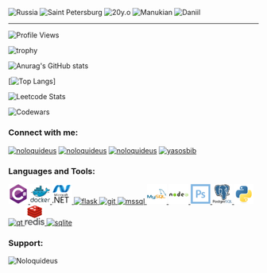 
![Russia](https://img.shields.io/badge/-Russia-black?style=for-the-badge&logo=Russia)
![Saint Petersburg](https://img.shields.io/badge/-Saint_Petersburg-black?style=for-the-badge&logo=Saint_Petersburg) 
![20y.o](https://img.shields.io/badge/-20y.o.-black?style=for-the-badge&logo=20)
![Manukian](https://img.shields.io/badge/-Manukian-black?style=for-the-badge&logo=Manukian)
![Daniil](https://img.shields.io/badge/-Daniil-black?style=for-the-badge&logo=Daniil)
___
![Profile Views](https://komarev.com/ghpvc/?username=Noloquideus)

![trophy](https://github-profile-trophy.vercel.app/?username=Noloquideus&theme=onedark)

![Anurag's GitHub stats](https://github-readme-stats.vercel.app/api?username=Noloquideus&show_icons=true&theme=radical&show=reviews,discussions_started,discussions_answered,prs_merged,prs_merged_percentage) 

[![Top Langs](https://github-readme-stats.vercel.app/api/top-langs/?username=Noloquideus&layout=pie&theme=radical)]

![Leetcode Stats](https://leetcard.jacoblin.cool/Noloquideus?theme=dark) 

![Codewars](https://github.r2v.ch/codewars?user=Noloquideus&theme=dark)


<h3 align="left">Connect with me:</h3>
<p align="left">
<a href="https://dev.to/noloquideus" target="blank"><img align="center" src="https://raw.githubusercontent.com/rahuldkjain/github-profile-readme-generator/master/src/images/icons/Social/devto.svg" alt="noloquideus" height="30" width="40" /></a>
<a href="https://stackoverflow.com/users/noloquideus" target="blank"><img align="center" src="https://raw.githubusercontent.com/rahuldkjain/github-profile-readme-generator/master/src/images/icons/Social/stack-overflow.svg" alt="noloquideus" height="30" width="40" /></a>
<a href="https://www.leetcode.com/noloquideus" target="blank"><img align="center" src="https://raw.githubusercontent.com/rahuldkjain/github-profile-readme-generator/master/src/images/icons/Social/leet-code.svg" alt="noloquideus" height="30" width="40" /></a>
<a href="https://discord.gg/yasosbib" target="blank"><img align="center" src="https://raw.githubusercontent.com/rahuldkjain/github-profile-readme-generator/master/src/images/icons/Social/discord.svg" alt="yasosbib" height="30" width="40" /></a>
</p>

<h3 align="left">Languages and Tools:</h3>
<p align="left"> <a href="https://www.w3schools.com/cs/" target="_blank" rel="noreferrer"> <img src="https://raw.githubusercontent.com/devicons/devicon/master/icons/csharp/csharp-original.svg" alt="csharp" width="40" height="40"/> </a> <a href="https://www.docker.com/" target="_blank" rel="noreferrer"> <img src="https://raw.githubusercontent.com/devicons/devicon/master/icons/docker/docker-original-wordmark.svg" alt="docker" width="40" height="40"/> </a> <a href="https://dotnet.microsoft.com/" target="_blank" rel="noreferrer"> <img src="https://raw.githubusercontent.com/devicons/devicon/master/icons/dot-net/dot-net-original-wordmark.svg" alt="dotnet" width="40" height="40"/> </a> <a href="https://flask.palletsprojects.com/" target="_blank" rel="noreferrer"> <img src="https://www.vectorlogo.zone/logos/pocoo_flask/pocoo_flask-icon.svg" alt="flask" width="40" height="40"/> </a> <a href="https://git-scm.com/" target="_blank" rel="noreferrer"> <img src="https://www.vectorlogo.zone/logos/git-scm/git-scm-icon.svg" alt="git" width="40" height="40"/> </a> <a href="https://www.microsoft.com/en-us/sql-server" target="_blank" rel="noreferrer"> <img src="https://www.svgrepo.com/show/303229/microsoft-sql-server-logo.svg" alt="mssql" width="40" height="40"/> </a> <a href="https://www.mysql.com/" target="_blank" rel="noreferrer"> <img src="https://raw.githubusercontent.com/devicons/devicon/master/icons/mysql/mysql-original-wordmark.svg" alt="mysql" width="40" height="40"/> </a> <a href="https://nodejs.org" target="_blank" rel="noreferrer"> <img src="https://raw.githubusercontent.com/devicons/devicon/master/icons/nodejs/nodejs-original-wordmark.svg" alt="nodejs" width="40" height="40"/> </a> <a href="https://www.photoshop.com/en" target="_blank" rel="noreferrer"> <img src="https://raw.githubusercontent.com/devicons/devicon/master/icons/photoshop/photoshop-line.svg" alt="photoshop" width="40" height="40"/> </a> <a href="https://www.postgresql.org" target="_blank" rel="noreferrer"> <img src="https://raw.githubusercontent.com/devicons/devicon/master/icons/postgresql/postgresql-original-wordmark.svg" alt="postgresql" width="40" height="40"/> </a> <a href="https://www.python.org" target="_blank" rel="noreferrer"> <img src="https://raw.githubusercontent.com/devicons/devicon/master/icons/python/python-original.svg" alt="python" width="40" height="40"/> </a> <a href="https://www.qt.io/" target="_blank" rel="noreferrer"> <img src="https://upload.wikimedia.org/wikipedia/commons/0/0b/Qt_logo_2016.svg" alt="qt" width="40" height="40"/> </a> <a href="https://redis.io" target="_blank" rel="noreferrer"> <img src="https://raw.githubusercontent.com/devicons/devicon/master/icons/redis/redis-original-wordmark.svg" alt="redis" width="40" height="40"/> </a> <a href="https://www.sqlite.org/" target="_blank" rel="noreferrer"> <img src="https://www.vectorlogo.zone/logos/sqlite/sqlite-icon.svg" alt="sqlite" width="40" height="40"/> </a> </p>

<h3 align="left">Support:</h3>
<p><a href="https://www.buymeacoffee.com/Noloquideus"> <img align="left" src="https://cdn.buymeacoffee.com/buttons/v2/default-yellow.png" height="50" width="210" alt="Noloquideus" /></a></a></p><br><br>
